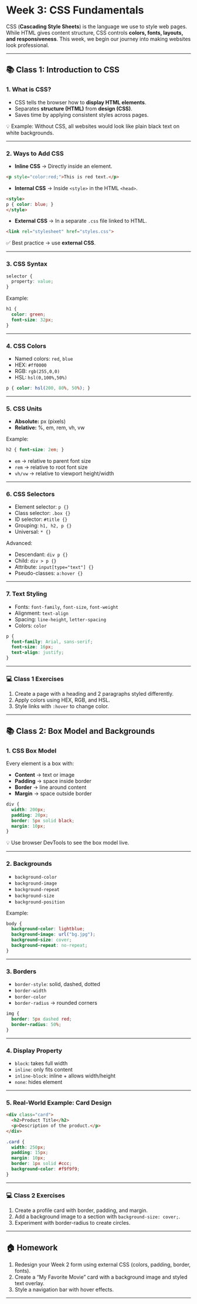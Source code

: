 # Week 3: CSS Fundamentals

CSS (**Cascading Style Sheets**) is the language we use to style web pages. While HTML gives content structure, CSS controls **colors, fonts, layouts, and responsiveness**. This week, we begin our journey into making websites look professional.

---

## 📚 Class 1: Introduction to CSS

### 1. What is CSS?

* CSS tells the browser how to **display HTML elements**.
* Separates **structure (HTML)** from **design (CSS)**.
* Saves time by applying consistent styles across pages.

💡 Example: Without CSS, all websites would look like plain black text on white backgrounds.

---

### 2. Ways to Add CSS

* **Inline CSS** → Directly inside an element.

```html
<p style="color:red;">This is red text.</p>
```

* **Internal CSS** → Inside `<style>` in the HTML `<head>`.

```html
<style>
p { color: blue; }
</style>
```

* **External CSS** → In a separate `.css` file linked to HTML.

```html
<link rel="stylesheet" href="styles.css">
```

✅ Best practice → use **external CSS**.

---

### 3. CSS Syntax

```css
selector {
  property: value;
}
```

Example:

```css
h1 {
  color: green;
  font-size: 32px;
}
```

---

### 4. CSS Colors

* Named colors: `red`, `blue`
* HEX: `#ff0000`
* RGB: `rgb(255,0,0)`
* HSL: `hsl(0,100%,50%)`

```css
p { color: hsl(200, 80%, 50%); }
```

---

### 5. CSS Units

* **Absolute:** px (pixels)
* **Relative:** %, em, rem, vh, vw

Example:

```css
h2 { font-size: 2em; }
```

* `em` → relative to parent font size
* `rem` → relative to root font size
* `vh/vw` → relative to viewport height/width

---

### 6. CSS Selectors

* Element selector: `p {}`
* Class selector: `.box {}`
* ID selector: `#title {}`
* Grouping: `h1, h2, p {}`
* Universal: `* {}`

Advanced:

* Descendant: `div p {}`
* Child: `div > p {}`
* Attribute: `input[type="text"] {}`
* Pseudo-classes: `a:hover {}`

---

### 7. Text Styling

* Fonts: `font-family`, `font-size`, `font-weight`
* Alignment: `text-align`
* Spacing: `line-height`, `letter-spacing`
* Colors: `color`

```css
p {
  font-family: Arial, sans-serif;
  font-size: 16px;
  text-align: justify;
}
```

---

### 💻 Class 1 Exercises

1. Create a page with a heading and 2 paragraphs styled differently.
2. Apply colors using HEX, RGB, and HSL.
3. Style links with `:hover` to change color.

---

## 📚 Class 2: Box Model and Backgrounds

### 1. CSS Box Model

Every element is a box with:

* **Content** → text or image
* **Padding** → space inside border
* **Border** → line around content
* **Margin** → space outside border

```css
div {
  width: 200px;
  padding: 20px;
  border: 5px solid black;
  margin: 10px;
}
```

💡 Use browser DevTools to see the box model live.

---

### 2. Backgrounds

* `background-color`
* `background-image`
* `background-repeat`
* `background-size`
* `background-position`

Example:

```css
body {
  background-color: lightblue;
  background-image: url("bg.jpg");
  background-size: cover;
  background-repeat: no-repeat;
}
```

---

### 3. Borders

* `border-style`: solid, dashed, dotted
* `border-width`
* `border-color`
* `border-radius` → rounded corners

```css
img {
  border: 5px dashed red;
  border-radius: 50%;
}
```

---

### 4. Display Property

* `block`: takes full width
* `inline`: only fits content
* `inline-block`: inline + allows width/height
* `none`: hides element

---

### 5. Real-World Example: Card Design

```html
<div class="card">
  <h2>Product Title</h2>
  <p>Description of the product.</p>
</div>
```

```css
.card {
  width: 250px;
  padding: 15px;
  margin: 10px;
  border: 1px solid #ccc;
  background-color: #f9f9f9;
}
```

---

### 💻 Class 2 Exercises

1. Create a profile card with border, padding, and margin.
2. Add a background image to a section with `background-size: cover;`.
3. Experiment with border-radius to create circles.

---

## 🏠 Homework

1. Redesign your Week 2 form using external CSS (colors, padding, border, fonts).
2. Create a “My Favorite Movie” card with a background image and styled text overlay.
3. Style a navigation bar with hover effects.

---
